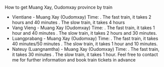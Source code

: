 How to get Muang Xay, Oudomxay province by train
- Vientiane - Muang Xay (Oudomxay)
Time: 
. The fast train, it takes​ 2 hours and 40 minutes 
. The slow train, it takes 4 hours 
- Vang Vieng - Muang Xay (Oudomxay)
Time​:
. The fast train, it takes​ 1 hour and 40 minutes 
. The slow train, it takes 2 hours and 30 minutes. 
- Luangprabang​ - Muang​ Xay​ (Oudomxay)
Time​:
. The fast train, it takes​ 40 minutes/50 minutes 
. The slow train, it takes 1 hour​ and​ 10 minutes. 
- Nateuy (Luangnamtha)​ - Muang​ Xay​ (Oudomxay)
Time​:
. The fast train, it takes​ 30 minutes 
. The slow train, it takes 1 hour.
Fee​l free to contact me for further information​ and book train tickets in advance
